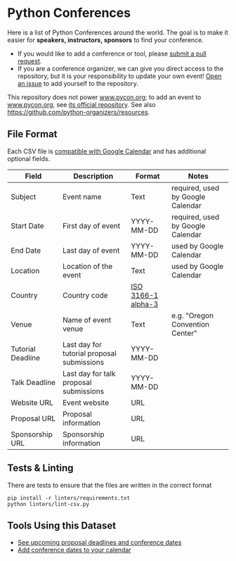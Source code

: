 # Python Conferences

Here is a list of Python Conferences around the world. The goal is to make it easier for **speakers, instructors, sponsors** to find your conference.

- If you would like to add a conference or tool, please [submit a pull request](https://github.com/python-organizers/conferences/pulls).
- If you are a conference organizer, we can give you direct access to the repository, but it is your responsibility to update your own event! [Open an issue](https://github.com/python-organizers/conferences/issues/new?template=request-for-access-as-a-conference-organizer.md) to add yourself to the repository.

This repository does not power www.pycon.org; to add an event to www.pycon.org, see [its official repository](https://github.com/PyCon/pycon.org#adding-your-pycon-to-the-website). See also https://github.com/python-organizers/resources.

## File Format

Each CSV file is [compatible with Google Calendar](https://support.google.com/calendar/answer/37118?hl=en) and has additional optional fields.

| Field             | Description                                | Format                        | Notes
|-------------------|--------------------------------------------|-------------------------------|---------------
| Subject           | Event name                                 | Text                          | required, used by Google Calendar
| Start Date        | First day of event                         | YYYY-MM-DD                    | required, used by Google Calendar
| End Date          | Last day of event                          | YYYY-MM-DD                    | used by Google Calendar
| Location          | Location of the event                      | Text                          | used by Google Calendar
| Country           | Country code                               | [ISO 3166-1 alpha-3][ISO3166] |
| Venue             | Name of event venue                        | Text                          | e.g. "Oregon Convention Center"
| Tutorial Deadline | Last day for tutorial proposal submissions | YYYY-MM-DD                    |
| Talk Deadline     | Last day for talk proposal submissions     | YYYY-MM-DD                    |
| Website URL       | Event website                              | URL                           |
| Proposal URL      | Proposal information                       | URL                           |
| Sponsorship URL   | Sponsorship information                    | URL                           |

## Tests & Linting

There are tests to ensure that the files are written in the correct format

    pip install -r linters/requirements.txt
    python linters/lint-csv.py

## Tools Using this Dataset

- [See upcoming proposal deadlines and conference dates](https://crosscompute.net/a/conference-planner/b/python/o)
- [Add conference dates to your calendar](https://pythondeadlin.es)

[ISO3166]: https://en.wikipedia.org/wiki/ISO_3166-1_alpha-3
